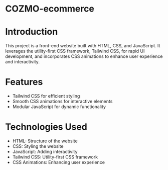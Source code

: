 # COZMO-ecommerce

# Introduction
This project is a front-end website built with HTML, CSS, and JavaScript. It leverages the utility-first CSS framework, Tailwind CSS, for rapid UI development, and incorporates CSS animations to enhance user experience and interactivity.

# Features

- Tailwind CSS for efficient styling
- Smooth CSS animations for interactive elements
- Modular JavaScript for dynamic functionality

# Technologies Used

- HTML: Structure of the website
- CSS: Styling the website
- JavaScript: Adding interactivity
- Tailwind CSS: Utility-first CSS framework
- CSS Animations: Enhancing user experience
